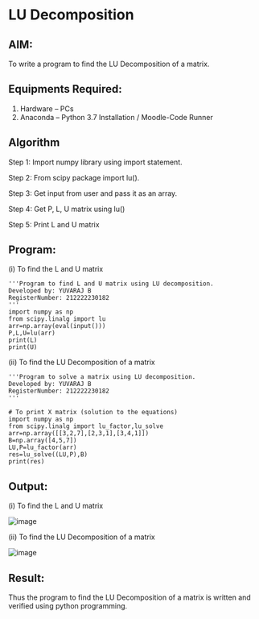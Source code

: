 # LU Decomposition 

## AIM:
To write a program to find the LU Decomposition of a matrix.

## Equipments Required:
1. Hardware – PCs
2. Anaconda – Python 3.7 Installation / Moodle-Code Runner

## Algorithm

Step 1: Import numpy library using import statement.

Step 2: From scipy package import lu().

Step 3: Get input from user and pass it as an array.

Step 4: Get P, L, U matrix using lu()

Step 5: Print L and U matrix

## Program:
(i) To find the L and U matrix
```
'''Program to find L and U matrix using LU decomposition.
Developed by: YUVARAJ B
RegisterNumber: 212222230182
'''
import numpy as np
from scipy.linalg import lu
arr=np.array(eval(input()))
P,L,U=lu(arr)
print(L)
print(U)

```
(ii) To find the LU Decomposition of a matrix
```
'''Program to solve a matrix using LU decomposition.
Developed by: YUVARAJ B
RegisterNumber: 212222230182
'''

# To print X matrix (solution to the equations)
import numpy as np
from scipy.linalg import lu_factor,lu_solve
arr=np.array([[3,2,7],[2,3,1],[3,4,1]])
B=np.array([4,5,7])
LU,P=lu_factor(arr)
res=lu_solve((LU,P),B)
print(res)

```

## Output:
(i) To find the L and U matrix

![image](https://github.com/Yuva2005raj/LU-Decomposition/assets/118343998/d6336b07-5097-4f85-b052-2ad261a79756)


(ii) To find the LU Decomposition of a matrix


![image](https://github.com/Yuva2005raj/LU-Decomposition/assets/118343998/5aec8084-eb59-409b-87ae-80c7ae9f41f5)



## Result:
Thus the program to find the LU Decomposition of a matrix is written and verified using python programming.

